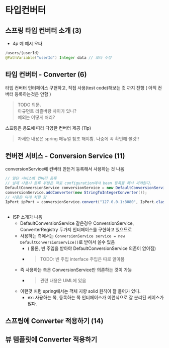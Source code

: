 # 타입컨버터

## 스프링 타입 컨버터 소개 (3)

- 4p 예 예시 오타

```java
/users/{userId}
@PathVariable("userId") Integer data // 오타 수정

```

## 타입 컨버터 - Converter (6)

타입 컨버터 인터페이스 구현하고, 직접 사용(test code)해보는 것 까지 진행 ( 아직 컨버터 등록하는것은 안함 )

> TODO 의문.  
> 아규먼트 리졸버랑 차이가 있나?  
> 예외는 어떻게 처리? 

스프링은 용도에 따라 다양한 컨버터 제공 (11p)
> 자세한 내용은 spring 매뉴얼 참조 해야함. 나중에 꼭 확인해 볼것!!

## 컨버전 서비스 - Conversion Service (11)

conversionService에 컨버터 만든거 등록해서 사용하는 것 나옴

```java
// 일단 서비스에 컨버터 등록
// 실제 사용시 등록 부분은 따로 configuration에서 bean 등록을 해서 써야한다.
DefaultConversionService conversionService = new DefaultConversionService(); // ConversionService 구현체
conversionService.addConverter(new StringToIntegerConverter());
// 사용은 아래 처럼 함
IpPort ipPort = conversionService.convert("127.0.0.1:8080", IpPort.class); // 즉 source를 넣고, 반환으로 원하는 type을 명시해줌
                                                                            // 이러면 알아서 서비스에서 맞는 컨버터 찾아서 적용
```

- ISP 소개가 나옴
  - DefaultConversionService 같은경우 ConversionService, ConverterRegistry 두가지 인터페이스를 구현하고 있으므로
  - 사용하는 측에서는 `ConversionService service = new DefaultConversionService()`로 받아서 쓸수 있음 
    - ( 물론, 빈 주입을 받아야 DefaultConversionService 의존이 없어짐)
    -  > TODO: 빈 주입 interface 주입은 따로 알아봄
  - 즉 사용하는 측은 ConversionService만 의존하는 것이 가능
    - > 관련 내용은 UML에 있음
  - 이런것 처럼 spring에서는 객체 지향 solid 원칙이 잘 들어가 있다.
    - ex: 사용하는 쪽, 등록하는 쪽 인터페이스가 이런식으로 잘 분리된 케이스가 많다. 

## 스프링에 Converter 적용하기 (14)

## 뷰 템플릿에 Converter 적용하기
